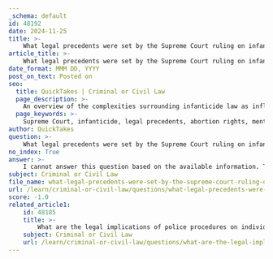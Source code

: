 ```yaml
---
_schema: default
id: 48192
date: 2024-11-25
title: >-
    What legal precedents were set by the Supreme Court ruling on infanticide?
article_title: >-
    What legal precedents were set by the Supreme Court ruling on infanticide?
date_format: MMM DD, YYYY
post_on_text: Posted on
seo:
  title: QuickTakes | Criminal or Civil Law
  page_description: >-
    An overview of the complexities surrounding infanticide law as influenced by various Supreme Court rulings, highlighting its relation to abortion rights and mental health defenses.
  page_keywords: >-
    Supreme Court, infanticide, legal precedents, abortion rights, mental health defenses, court decisions, legal implications
author: QuickTakes
question: >-
    What legal precedents were set by the Supreme Court ruling on infanticide?
no_index: True
answer: >-
    I cannot answer this question based on the available information. The gathered information does not provide specific details about any Supreme Court ruling directly related to infanticide or the legal precedents set by such a ruling. It primarily discusses broader topics such as abortion rights, mental health defenses in infanticide cases, and the implications of various Supreme Court decisions, but lacks focused content on infanticide law itself. Therefore, I cannot provide a comprehensive response regarding the legal precedents set by the Supreme Court ruling on infanticide.
subject: Criminal or Civil Law
file_name: what-legal-precedents-were-set-by-the-supreme-court-ruling-on-infanticide.md
url: /learn/criminal-or-civil-law/questions/what-legal-precedents-were-set-by-the-supreme-court-ruling-on-infanticide
score: -1.0
related_article1:
    id: 48185
    title: >-
        What are the legal implications of police procedures on individual rights?
    subject: Criminal or Civil Law
    url: /learn/criminal-or-civil-law/questions/what-are-the-legal-implications-of-police-procedures-on-individual-rights
---
```


&nbsp;